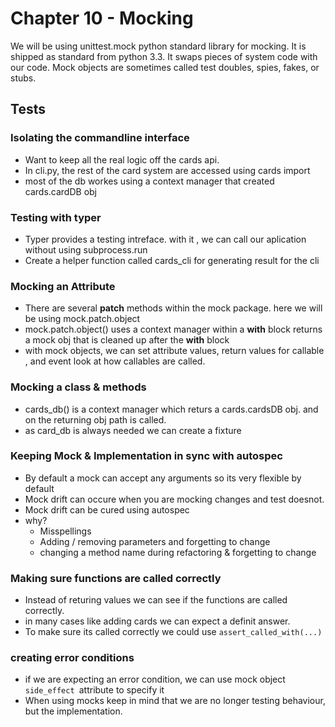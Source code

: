 # Chapter 10 - Mocking

We will be using unittest.mock python standard library for mocking. It is shipped as standard from python 3.3. It swaps pieces of system code with our code. Mock objects are sometimes called test doubles, spies, fakes, or stubs. 

## Tests

### Isolating the commandline interface

* Want to keep all the real logic off the cards api.
* In cli.py, the rest of the card system are accessed using cards import
* most of the db workes using a context manager that created cards.cardDB obj

### Testing with typer

* Typer provides a testing intreface. with it , we can call our aplication without using subprocess.run
* Create a helper function called cards_cli for generating result for the cli

### Mocking an Attribute

* There are several **patch** methods within the mock package. here we will be using mock.patch.object
* mock.patch.object() uses a context manager within a **with** block returns a mock obj that is cleaned up after the **with** block
* with mock objects, we can set attribute values, return values for callable , and event look at how callables are called.

### Mocking a class & methods

* cards_db() is a context manager which returs a cards.cardsDB obj. and on the returning obj path is called.
* as card_db is always needed we can create a fixture

### Keeping Mock & Implementation in sync with autospec

* By default a mock can accept any arguments so its very flexible by default
* Mock drift can occure when you are mocking changes and test doesnot.
* Mock drift can be cured using autospec
* why?
  * Misspellings
  * Adding / removing parameters and forgetting to change
  * changing a method name during refactoring & forgetting to change

### Making sure functions are called correctly

* Instead of returing values we can see if the functions are called correctly.
* in many cases like adding cards we can expect a definit answer.
* To make sure its called correctly we could use `assert_called_with(...)`

### creating error conditions

* if we are expecting an error condition, we can use mock object `side_effect `attribute to specify it
* When using mocks keep in mind that we are no longer testing behaviour, but the implementation.
